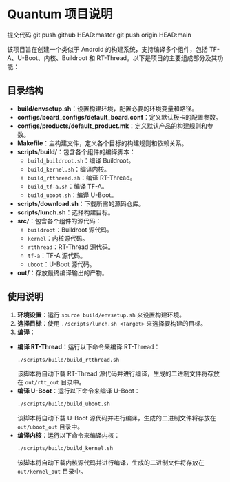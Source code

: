 # Quantum 项目说明

提交代码
git push github HEAD:master
git push origin HEAD:main

该项目旨在创建一个类似于 Android 的构建系统，支持编译多个组件，包括 TF-A、U-Boot、内核、Buildroot 和 RT-Thread。以下是项目的主要组成部分及其功能：

## 目录结构

- **build/envsetup.sh**：设置构建环境，配置必要的环境变量和路径。
- **configs/board_configs/default_board.conf**：定义默认板卡的配置参数。
- **configs/products/default_product.mk**：定义默认产品的构建规则和参数。
- **Makefile**：主构建文件，定义各个目标的构建规则和依赖关系。
- **scripts/build/**：包含各个组件的编译脚本：
  - `build_buildroot.sh`：编译 Buildroot。
  - `build_kernel.sh`：编译内核。
  - `build_rtthread.sh`：编译 RT-Thread。
  - `build_tf-a.sh`：编译 TF-A。
  - `build_uboot.sh`：编译 U-Boot。
- **scripts/download.sh**：下载所需的源码仓库。
- **scripts/lunch.sh**：选择构建目标。
- **src/**：包含各个组件的源代码：
  - `buildroot`：Buildroot 源代码。
  - `kernel`：内核源代码。
  - `rtthread`：RT-Thread 源代码。
  - `tf-a`：TF-A 源代码。
  - `uboot`：U-Boot 源代码。
- **out/**：存放最终编译输出的产物。

## 使用说明

1. **环境设置**：运行 `source build/envsetup.sh` 来设置构建环境。
2. **选择目标**：使用 `./scripts/lunch.sh <Target>` 来选择要构建的目标。
3. **编译**：
- **编译 RT-Thread**：运行以下命令来编译 RT-Thread：
  ```sh
  ./scripts/build/build_rtthread.sh
  ```
  该脚本将自动下载 RT-Thread 源代码并进行编译，生成的二进制文件将存放在 `out/rtt_out` 目录中。
- **编译 U-Boot**：运行以下命令来编译 U-Boot：
  ```sh
  ./scripts/build/build_uboot.sh
  ```
  该脚本将自动下载 U-Boot 源代码并进行编译，生成的二进制文件将存放在 `out/uboot_out` 目录中。
- **编译内核**：运行以下命令来编译内核：
  ```sh
  ./scripts/build/build_kernel.sh
  ```
  该脚本将自动下载内核源代码并进行编译，生成的二进制文件将存放在 `out/kernel_out` 目录中。
